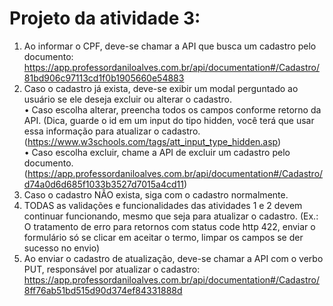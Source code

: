 # Projeto da atividade 3:
 

1. Ao informar o CPF, deve-se chamar a API que busca um cadastro pelo documento: https://app.professordaniloalves.com.br/api/documentation#/Cadastro/81bd906c97113cd1f0b1905660e54883
2. Caso o cadastro já exista, deve-se exibir um modal perguntado ao usuário se ele deseja excluir ou alterar o cadastro. <br>
  • Caso escolha alterar, preencha todos os campos conforme retorno da API. (Dica, guarde o id em um input do tipo hidden, você terá que usar essa informação para atualizar o cadastro. (https://www.w3schools.com/tags/att_input_type_hidden.asp) <br>
  • Caso escolha excluir, chame a API de excluir um cadastro pelo documento. (https://app.professordaniloalves.com.br/api/documentation#/Cadastro/d74a0d6d685f1033b3527d7015a4cd11) <br>
3. Caso o cadastro NÃO exista, siga com o cadastro normalmente.
4. TODAS as validações e funcionalidades das atividades 1 e 2 devem continuar funcionando, mesmo que seja para atualizar o cadastro. (Ex.: O tratamento de erro para retornos com status code http 422, enviar o formulário só se clicar em aceitar o termo, limpar os campos se der sucesso no envio)
5. Ao enviar o cadastro de atualização, deve-se chamar a API com o verbo PUT, responsável por atualizar o cadastro: https://app.professordaniloalves.com.br/api/documentation#/Cadastro/8ff76ab51bd515d90d374ef84331888d
